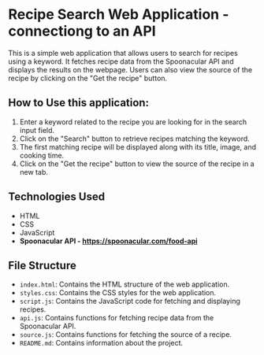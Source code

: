 # Recipe Search Web Application - connectiong to an API

This is a simple web application that allows users to search for recipes using a keyword. It fetches recipe data from the Spoonacular API and displays the results on the webpage. Users can also view the source of the recipe by clicking on the "Get the recipe" button.

## How to Use this application:

1. Enter a keyword related to the recipe you are looking for in the search input field.
2. Click on the "Search" button to retrieve recipes matching the keyword.
3. The first matching recipe will be displayed along with its title, image, and cooking time.
4. Click on the "Get the recipe" button to view the source of the recipe in a new tab.

## Technologies Used

- HTML
- CSS
- JavaScript
- **Spoonacular API - https://spoonacular.com/food-api**

## File Structure

- `index.html`: Contains the HTML structure of the web application.
- `styles.css`: Contains the CSS styles for the web application.
- `script.js`: Contains the JavaScript code for fetching and displaying recipes.
- `api.js`: Contains functions for fetching recipe data from the Spoonacular API.
- `source.js`: Contains functions for fetching the source of a recipe.
- `README.md`: Contains information about the project.
